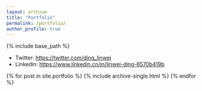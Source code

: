 ```yaml
---
layout: archive
title: "Portfolio"
permalink: /portfolio/
author_profile: true
---
```


{% include base_path %}


* Twitter: https://twitter.com/ding_linwei
* Linkedin: https://www.linkedin.cn/in/linwei-ding-6570b419b


{% for post in site.portfolio %}
  {% include archive-single.html %}
{% endfor %}

